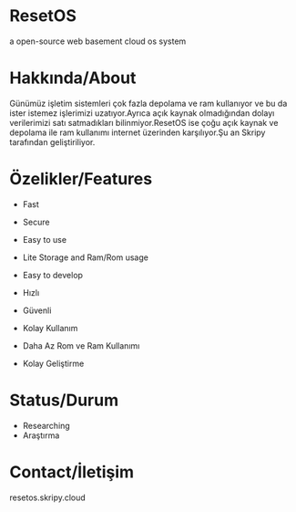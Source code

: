 # ResetOS
a open-source web basement cloud os system

# Hakkında/About
Günümüz işletim sistemleri çok fazla depolama ve ram kullanıyor ve bu da ister istemez işlerimizi uzatıyor.Ayrıca açık kaynak olmadığından dolayı verilerimizi satı satmadıkları bilinmiyor.ResetOS ise çoğu açık kaynak ve depolama ile ram kullanımı internet üzerinden karşılıyor.Şu an Skripy tarafından geliştiriliyor.



# Özelikler/Features
- Fast
- Secure
- Easy to use
- Lite Storage and Ram/Rom usage
- Easy to develop

- Hızlı
- Güvenli
- Kolay Kullanım
- Daha Az Rom ve Ram Kullanımı
- Kolay Geliştirme

# Status/Durum

- Researching
- Araştırma

# Contact/İletişim

resetos.skripy.cloud



